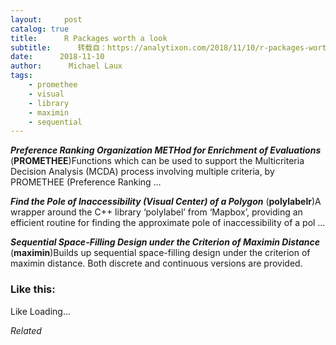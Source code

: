 ```yaml
---
layout:     post
catalog: true
title:      R Packages worth a look
subtitle:      转载自：https://analytixon.com/2018/11/10/r-packages-worth-a-look-1329/
date:      2018-11-10
author:      Michael Laux
tags:
    - promethee
    - visual
    - library
    - maximin
    - sequential
---
```


***Preference Ranking Organization METHod for Enrichment of Evaluations*** (**PROMETHEE**)Functions which can be used to support the Multicriteria Decision Analysis (MCDA) process involving multiple criteria, by PROMETHEE (Preference Ranking …

***Find the Pole of Inaccessibility (Visual Center) of a Polygon*** (**polylabelr**)A wrapper around the C++ library ‘polylabel’ from ‘Mapbox’, providing an efficient routine for finding the approximate pole of inaccessibility of a pol …

***Sequential Space-Filling Design under the Criterion of Maximin Distance*** (**maximin**)Builds up sequential space-filling design under the criterion of maximin distance. Both discrete and continuous versions are provided.





### Like this:

Like Loading...


*Related*

